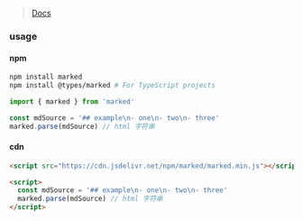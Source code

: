 > [Docs](https://marked.js.org)  

### usage

#### npm

```bash
npm install marked
npm install @types/marked # For TypeScript projects
```

```js
import { marked } from 'marked'

const mdSource = '## example\n- one\n- two\n- three'
marked.parse(mdSource) // html 字符串
```

#### cdn

```html
<script src="https://cdn.jsdelivr.net/npm/marked/marked.min.js"></script>

<script>
  const mdSource = '## example\n- one\n- two\n- three'
  marked.parse(mdSource) // html 字符串
</script>
```